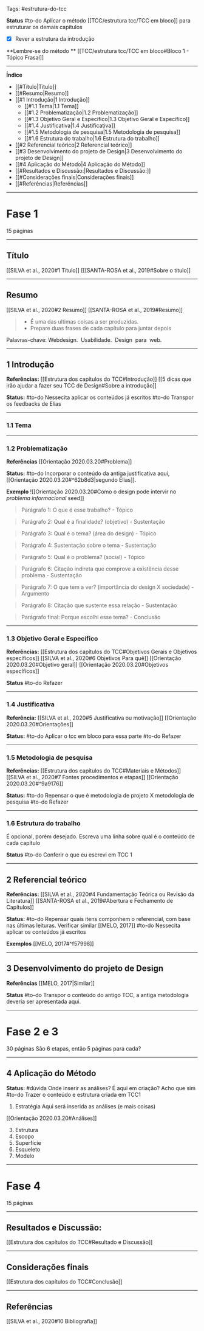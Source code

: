 Tags: #estrutura-do-tcc 

**Status**
#to-do Aplicar o método [[TCC/estrutura tcc/TCC em bloco]] para estruturar os demais capítulos
- [x] Rever a estrutura da introdução

**Lembre-se do método **
[[TCC/estrutura tcc/TCC em bloco#Bloco 1 - Tópico Frasal]]

---
**Índice**
- [[#Título|Título]]
- [[#Resumo|Resumo]]
- [[#1 Introdução|1 Introdução]]
	- [[#1.1 Tema|1.1 Tema]]
	- [[#1.2 Problematização|1.2 Problematização]]
	- [[#1.3 Objetivo Geral e Específico|1.3 Objetivo Geral e Específico]]
	- [[#1.4 Justificativa|1.4 Justificativa]]
	- [[#1.5 Metodologia de pesquisa|1.5 Metodologia de pesquisa]]
	- [[#1.6 Estrutura do trabalho|1.6 Estrutura do trabalho]]
- [[#2 Referencial teórico|2 Referencial teórico]]
- [[#3 Desenvolvimento do projeto de Design|3 Desenvolvimento do projeto de Design]]
- [[#4 Aplicação do Método|4 Aplicação do Método]]
- [[#Resultados e Discussão:|Resultados e Discussão:]]
- [[#Considerações finais|Considerações finais]]
- [[#Referências|Referências]]



---
# Fase 1
15 páginas

---

## Título
[[SILVA et al., 2020#1 Título]]
[[[SANTA-ROSA et al., 2019#Sobre o título]]

---

## Resumo
[[SILVA et al., 2020#2 Resumo]]
[[SANTA-ROSA et al., 2019#Resumo]]
> * É uma das ultimas coisas a ser produzidas.
> * Prepare duas frases de cada capítulo para juntar depois

   Palavras-chave: Webdesign.  Usabilidade.  Design  para  web.
   
   -----

## 1 Introdução
**Referências:**
[[Estrutura dos capítulos do TCC#Introdução]]
[[5 dicas que irão ajudar a fazer seu TCC de Design#Sobre a introdução]]

**Status:**
#to-do Nessecita aplicar os conteúdos já escritos
#to-do Transpor os feedbacks de Elias

---
### 1.1 Tema

----
### 1.2 Problematização
**Referências**
[[Orientação 2020.03.20#Problema]]

**Status:**
#to-do Incorporar o conteúdo da antiga justificativa aqui, [[Orientação 2020.03.20#^62b8d3|segundo Elias]].

**Exemplo**
![[Orientação 2020.03.20#Como o design pode intervir no _problema informacional_ seed]]


> Parágrafo 1: O que é esse trabalho?  - Tópico

> Parágrafo 2: Qual é a finalidade? (objetivo) - Sustentação

> Parágrafo 3: Qual é o tema? (área do design) - Tópico

> Parágrafo 4: Sustentação sobre o tema - Sustentação

> Parágrafo 5: Qual é o problema? (social) - Tópico

> Parágrafo 6: Citação indireta que comprove a existência desse problema - Sustentação

> Parágrafo 7: O que tem a ver? (importância do design X sociedade) - Argumento

> Parágrafo 8: Citação que sustente essa relação - Sustentação

> Parágrafo final: Porque escolhi esse tema? - Conclusão

---
### 1.3 Objetivo Geral e Específico
**Referências:**
[[Estrutura dos capítulos do TCC#Objetivos Gerais e Objetivos específicos]]
[[SILVA et al., 2020#6 Objetivos Para quê]]
[[Orientação 2020.03.20#Objetivo geral]]
[[Orientação 2020.03.20#Objetivos específicos]] 

**Status**
#to-do Refazer

---
### 1.4 Justificativa  
**Referência:**
[[SILVA et al., 2020#5 Justificativa ou motivação]]
[[Orientação 2020.03.20#Orientações]]

**Status:**
#to-do Aplicar o tcc em bloco para essa parte 
#to-do Refazer


---
### 1.5 Metodologia de pesquisa
**Referências:**
[[Estrutura dos capítulos do TCC#Materiais e Métodos]]
[[SILVA et al., 2020#7 Fontes procedimentos e etapas]]
[[Orientação 2020.03.20#^9a9176]]

**Status:**
#to-do Repensar o que é metodologia de projeto X metodologia de pesquisa
#to-do Refazer

---
### 1.6 Estrutura do trabalho
É opcional, porém desejado. Escreva uma linha sobre qual é o conteúdo de cada capítulo

**Status**
#to-do Conferir o que eu escrevi em TCC 1

---
## 2 Referencial teórico
**Referências:**
[[SILVA et al., 2020#4 Fundamentação Teórica ou Revisão da Literatura]]
[[SANTA-ROSA et al., 2019#Abertura e Fechamento de Capítulos]]

**Status:**
#to-do Repensar quais itens componhem o referencial, com base nas últimas leituras. Verificar similar [[MELO, 2017]]
#to-do Nessecita aplicar os conteúdos já escritos

**Exemplos**
[[MELO, 2017#^f57998]]

---
## 3 Desenvolvimento do projeto de Design
**Referências**
[[MELO, 2017|Similar]]

**Status**
#to-do Transpor o conteúdo do antigo TCC, a antiga metodologia deveria ser apresentada aqui.

---
# Fase 2 e 3
30 páginas
São 6 etapas, então 5 páginas para cada?

----
## 4 Aplicação do Método
**Status:**
#dúvida  Onde  inserir as análises? É aqui em criação? Acho que sim
#to-do Trazer o conteúdo e estrutura criada em TCC1 

1. Estratégia
Aqui será inserida as análises (e mais coisas)

[[Orientação 2020.03.20#Análises]]

3. Estrutura
4. Escopo
5. Superfície
6. Esqueleto
7. Modelo

 ----
 # Fase 4
 15 páginas
 
 ---
 ## Resultados e Discussão:  
[[Estrutura dos capítulos do TCC#Resultado e Discussão]]

----
## Considerações finais
[[Estrutura dos capítulos do TCC#Conclusão]]

-----
## Referências
[[SILVA et al., 2020#10 Bibliografia]]